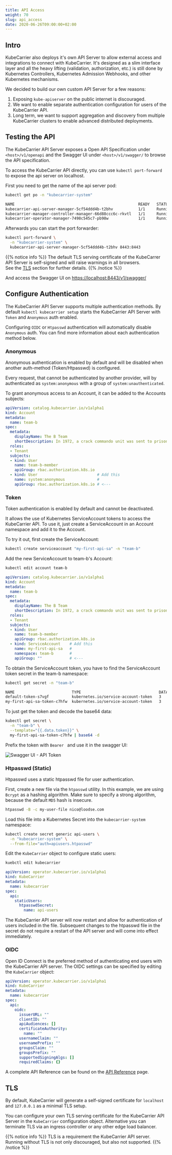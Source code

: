 ```yaml
---
title: API Access
weight: 70
slug: api_access
date: 2020-06-26T09:00:00+02:00
---
```


## Intro

KubeCarrier also deploys it's own API Server to allow external access and integrations to connect with KubeCarrier.
It's designed as a slim interface layer and all the heavy lifting (validation, authorization, etc.) is still done by Kubernetes Controllers, Kubernetes Admission Webhooks, and other Kubernetes mechanisms.

We decided to build our own custom API Server for a few reasons:

1. Exposing `kube-apiserver` on the public internet is discouraged.
2. We want to enable separate authentication configuration for users of the KubeCarrier API.
3. Long term, we want to support aggregation and discovery from multiple KubeCarrier clusters to enable advanced distributed deployments.

## Testing the API

The KubeCarrier API Server exposes a Open API Specification under `<host>/v1/openapi` and the Swagger UI under `<host>/v1/swagger/` to browse the API specification.

To access the KubeCarrier API directly, you can use `kubectl port-forward` to expose the api server on localhost.

First you need to get the name of the api server pod:

```bash
kubectl get po -n "kubecarrier-system"
```

```bash
NAME                                                      READY   STATUS    RESTARTS   AGE
kubecarrier-api-server-manager-5cf54ddd4b-t2bhv           1/1     Running   0          6m13s
kubecarrier-manager-controller-manager-66d88ccc6c-rkvtl   1/1     Running   0          6m14s
kubecarrier-operator-manager-7498c545c7-pb98w             1/1     Running   0          6m20s
```

Afterwards you can start the port forwarder:

```bash
kubectl port-forward \
  -n "kubecarrier-system" \
  kubecarrier-api-server-manager-5cf54ddd4b-t2bhv 8443:8443
```

{{% notice info %}}
The default TLS serving certificate of the KubeCarrer API Server is self-signed and will raise warnings in all browsers.  
See the [TLS](#tls) section for further details.
{{% /notice %}}

And access the Swagger UI on [https://localhost:8443/v1/swagger/](https://localhost:8443/v1/swagger/)

## Configure Authentication

The KubeCarrier API Server supports multiple authentication methods. By default `kubectl kubecarrier setup` starts the KubeCarrier API Server with `Token` and `Anonymous` auth enabled.

Configuring `OIDC` or `Htpasswd` authentication will automatically disable `Anonymous` auth.
You can find more information about each authentication method below.

### Anonymous

Anonymous authentication is enabled by default and will be disabled when another auth-method (Token/Htpasswd) is configured.

Every request, that cannot be authenticated by another provider, will by authenticated as `system:anonymous` with a group of `system:unauthenticated`.

To grant anonymous access to an Account, it can be added to the Accounts subjects:

```yaml
apiVersion: catalog.kubecarrier.io/v1alpha1
kind: Account
metadata:
  name: team-b
spec:
  metadata:
    displayName: The B Team
    shortDescription: In 1972, a crack commando unit was sent to prison by a military court...
  roles:
  - Tenant
  subjects:
  - kind: User
    name: team-b-member
    apiGroup: rbac.authorization.k8s.io
  - kind: User                          # Add this
    name: system:anonymous              #
    apiGroup: rbac.authorization.k8s.io # <---
```

### Token

Token authentication is enabled by default and cannot be deactivated.

It allows the use of Kubernetes ServiceAccount tokens to access the KubeCarrier API. To use it, just create a ServiceAccount in an Account namespace and add it to the Account.

To try it out, first create the ServiceAccount:

```bash
kubectl create serviceaccount "my-first-api-sa" -n "team-b"
```

Add the new ServiceAccount to team-b's Account:

```bash
kubectl edit account team-b
```

```yaml
apiVersion: catalog.kubecarrier.io/v1alpha1
kind: Account
metadata:
  name: team-b
spec:
  metadata:
    displayName: The B Team
    shortDescription: In 1972, a crack commando unit was sent to prison by a military court...
  roles:
  - Tenant
  subjects:
  - kind: User
    name: team-b-member
    apiGroup: rbac.authorization.k8s.io
  - kind: ServiceAccount    # Add this
    name: my-first-api-sa   #
    namespace: team-b       #
    apiGroup: ""            # <---
```

To obtain the ServiceAccount token, you have to find the ServiceAccount token secret in the team-b namespace:

```bash
kubectl get secret -n "team-b"
```

```bash
NAME                         TYPE                                  DATA   AGE
default-token-s7vgf          kubernetes.io/service-account-token   3      34s
my-first-api-sa-token-c7hfw  kubernetes.io/service-account-token   3      28s
```

To just get the token and decode the base64 data:

```bash
kubectl get secret \
  -n "team-b" \
  --template="{{.data.token}}" \
  my-first-api-sa-token-c7hfw | base64 -d
```

Prefix the token with `Bearer ` and use it in the swagger UI:

![Swagger UI - API Token][swagger-ui-apikey]

### Htpasswd (Static)

Htpasswd uses a static htpasswd file for user authentication. 

First, create a new file via the `htpasswd` utility. In this example, we are using `Bcrypt` as a hashing algorithm. Make sure to specify a strong algorithm, because the default `MD5` hash is insecure.

```bash
htpasswd -B -c my-user-file nico@loodse.com
```

Load this file into a Kubernetes Secret into the `kubecarrier-system` namespace:

```bash
kubectl create secret generic api-users \
  -n "kubecarrier-system" \
  --from-file="auth=apiusers.htpasswd"
```

Edit the `KubeCarrier` object to configure static users:

```bash
kuebctl edit kubecarrier
```

```yaml
apiVersion: operator.kubecarrier.io/v1alpha1
kind: KubeCarrier
metadata:
  name: kubecarrier
spec:
  api:
    staticUsers:
      htpasswdSecret:
        name: api-users
```

The KubeCarrier API server will now restart and allow for authentication of users included in the file. Subsequent changes to the htpasswd file in the secret do not require a restart of the API server and will come into effect immediately.

### OIDC

Open ID Connect is the preferred method of authenticating end users with the KubeCarrier API server.
The OIDC settings can be specified by editing the `KubeCarrier` object:

```yaml
apiVersion: operator.kubecarrier.io/v1alpha1
kind: KubeCarrier
metadata:
  name: kubecarrier
spec:
  api:
    oidc:
      issuerURL: ""
      clientID: ""
      apiAudiences: []
      certificateAuthority:
        name: ""
      usernameClaim: ""
      usernamePrefix: ""
      groupsClaim: ""
      groupsPrefix: ""
      supportedSigningAlgs: []
      requiredClaims: {}
```

A complete API Reference can be found on the [API Reference](../../api_reference) page.

## TLS

By default, KubeCarrier will generate a self-signed certificate for `localhost` and `127.0.0.1` as a minimal TLS setup.

You can configure your own TLS serving certificate for the KubeCarrier API Server in the `KubeCarrier` configuration object.
Alternative you can terminate TLS via an ingress controller or any other edge load balancer.

{{% notice info %}}
TLS is a requirement the KubeCarrier API server.  
Running without TLS is not only discouraged, but also not supported.
{{% /notice %}}

[swagger-ui-apikey]: ../../img/Swagger_apikey.png
